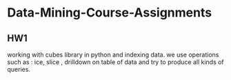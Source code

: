 # Data-Mining-Course-Assignments  
  
  ## HW1  
  working with cubes library in python and indexing data. we use operations such as : ice, slice , drilldown on table of data and try to produce all kinds of queries.
